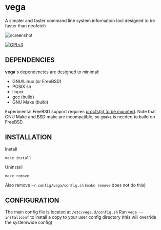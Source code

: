 # vega
A simpler and faster command line system information tool designed to be faster than neofetch

![screenshot](https://github.com/onyasumi/vega/blob/master/screenshot.png?raw=true)

[![GPLv3](https://img.shields.io/badge/license-GPLv3-green)](#)

## DEPENDENCIES
**vega**'s dependencies are designed to minimal:

- GNU/Linux (or FreeBSD)
- POSIX sh
- libpci
- gcc (build)
- GNU Make (build)

Experimental FreeBSD support requires [procfs(5) to be mounted](https://man.freebsd.org/cgi/man.cgi?query=procfs&apropos=0&sektion=5&manpath=FreeBSD+14.0-CURRENT&arch=default&format=html). Note that GNU Make and BSD make are incompatible, so `gmake` is needed to build on FreeBSD.

## INSTALLATION

Install

    make install

Uninstall

    make remove


Also remove `~/.config/vega/config.sh` (`make remove` does not do this)

## CONFIGURATION

The main config file is located at `/etc/vega.d/config.sh`
Run `vega --installconf` to install a copy to your user config directory (this will override the systemwide config)

